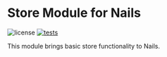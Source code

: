 # Store Module for Nails

![license](https://img.shields.io/badge/license-MIT-green.svg)
[![tests](https://github.com/nails/module-store/actions/workflows/build_and_test.yml/badge.svg )](https://github.com/nails/module-store/actions)

This module brings basic store functionality to Nails.
